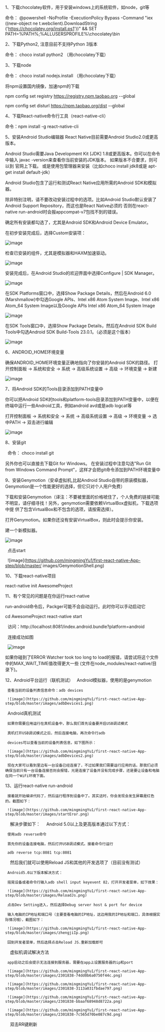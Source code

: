 1、下载chocolatey软件，用于安装windows上的系统软件，如node，git等 

  命令： 
    @powershell -NoProfile -ExecutionPolicy Bypass -Command "iex ((new-object ne   t.webclient).DownloadString
    ('https://chocolatey.org/install.ps1'))" && SET PATH=%PATH%;%ALLUSERSPROFILE%\chocolatey\bin
	 
2、下载Python2,  注意目前不支持Python 3版本

  命令： choco install python2 （用chocolatey下载）

3、下载node

   命令： choco install nodejs.install  （用chocolatey下载）
   
   将npm设置国内镜像，加速npm的下载
   
   npm config set registry https://registry.npm.taobao.org --global
   
   npm config set disturl https://npm.taobao.org/dist --global
   
4、下载React-native命令行工具（react-native-cli）

   命令：npm install -g react-native-cli
   
5、安装Android Studio编辑器  React Native目前需要Android Studio2.0或更高版本。

   Android Studio需要Java Development Kit [JDK] 1.8或更高版本。你可以在命令中输入 javac -version来查看你当前安装的JDK版本。
   如果版本不合要求，则可以到 官网上下载。 或是使用包管理器来安装（比如choco install jdk8或是 apt-get install default-jdk）
   
   Android Studio包含了运行和测试React Native应用所需的Android SDK和模拟器。
   
   除非特别注明，请不要改动安装过程中的选项。比如Android Studio默认安装了 Android Support Repository，而这也是React Native必须的
   否则在react-native run-android时会报appcompat-v7包找不到的错误。
   
   确定所有安装都勾选了，尤其是Android SDK和Android Device Emulator。
   
   在初步安装完成后，选择Custom安装项：

   ![image](https://github.com/mingmingYu1/first-react-native-App-step/blob/master/images/react-native-android-studio-custom-install-windows.png)
   
   检查已安装的组件，尤其是模拟器和HAXM加速驱动。

   ![image](https://github.com/mingmingYu1/first-react-native-App-step/blob/master/images/react-native-android-studio-verify-installs-windows.png)
   
   安装完成后，在Android Studio的欢迎界面中选择Configure | SDK Manager。

   ![image](https://github.com/mingmingYu1/first-react-native-App-step/blob/master/images/react-native-android-studio-configure-sdk-windows.png)
   
   在SDK Platforms窗口中，选择Show Package Details，然后在Android 6.0 (Marshmallow)中勾选Google APIs、Intel x86 Atom System Image、Intel x86   Atom_64 System Image以及Google APIs Intel x86 Atom_64 System Image

   ![image](https://github.com/mingmingYu1/first-react-native-App-step/blob/master/images/react-native-android-studio-android-sdk-platforms-windows.png)

   在SDK Tools窗口中，选择Show Package Details，然后在Android SDK Build Tools中勾选Android SDK Build-Tools 23.0.1。（必须是这个版本）

   ![image](https://github.com/mingmingYu1/first-react-native-App-step/blob/master/images/react-native-android-studio-android-sdk-build-tools-windows.png)

6、ANDROID_HOME环境变量

   确保ANDROID_HOME环境变量正确地指向了你安装的Android SDK的路径。
   打开控制面板 -> 系统和安全 -> 系统 -> 高级系统设置 -> 高级 -> 环境变量 -> 新建

   ![image](https://github.com/mingmingYu1/first-react-native-App-step/blob/master/images/react-native-android-sdk-environment-variable-windows.png)

7、将Android SDK的Tools目录添加到PATH变量中

   你可以把Android SDK的tools和platform-tools目录添加到PATH变量中，以便在终端中运行一些Android工具，例如android avd或是adb logcat等

   打开控制面板 -> 系统和安全 -> 系统 -> 高级系统设置 -> 高级 -> 环境变量 -> 选中PATH -> 双击进行编辑

   ![image](https://github.com/mingmingYu1/first-react-native-App-step/blob/master/images/react-native-android-tools-environment-variable-windows.png)

8、安装git

   命令： choco install git
  
   另外你也可以直接去下载Git for Windows。 在安装过程中注意勾选"Run Git from Windows Command Prompt"，这样才会把git命令添加到PATH环境变量中
  
9、安装Genymotion（安卓虚拟机,比起Android Studio自带的原装模拟器，Genymotion是一个性能更好的选择，但它只对个人用户免费）
  
   下载和安装Genymotion（译注：不要被里面的价格唬住了，个人免费的链接可能不明显，请仔细寻找！另外，genymotion需要依赖VirtualBox虚拟机，下载选项中提   供了包含VirtualBox和不包含的选项，请按需选择）。
  
   打开Genymotion。如果你还没有安装VirtualBox，则此时会提示你安装。
  
   建一个新模拟器。
  
   ![image](https://github.com/mingmingYu1/first-react-native-App-step/blob/master/images/Genymotion.png)
  
   点击start

   ![image](https://github.com/mingmingYu1/first-react-native-App-step/blob/master/ images/GenymotionShell.png)
  
10、下载react-native项目

   react-native init AwesomeProject

11、有个常见的问题是在你运行react-native

   run-android命令后，Packger可能不会自动运行。此时你可以手动启动它

   cd AwesomeProject
   react-native start

   访问：http://localhost:8081/index.android.bundle?platform=android
   
   连接成功如图
   
   ![image](https://github.com/mingmingYu1/first-react-native-App-step/blob/master/images/platform=android.png)
    
   如果你碰到了ERROR Watcher took too long to load的报错，请尝试将这个文件中的MAX_WAIT_TIME值改得更大一些 (文件在node_modules/react-native/目     录下)。
 
 12、Android平台运行（联机测试）
   
     Android模拟器，使用的是genymotion
   
     查看当前的设备列表信息命令：adb devices
     
     ![image](https://github.com/mingmingYu1/first-react-native-App-step/blob/master/images/adbDevices1.png)
   
     Android真机测试
    
     如果你需要应用运行在真机设备中，那么我们首先设备要开启USB调试模式
      
     真机打开USB调试模式之后，然后连接电脑，再次命令行adb 

     devices可以查看当前的设备列表信息，如下图所示： 

     ![image](https://github.com/mingmingYu1/first-react-native-App-step/blob/master/images/adbDevices2.png)

     现在大家可以看到里边有一台设备已经连接了，不过如果我们需要运行应用的话，那我们必须确保当前只有一台设备连接否则会报错，光是连接了设备并没有完成步骤，还是要让设备和电脑在同一个WiFi环境下面。
   
  13、运行react-native run-android
     
     接着就开始编译代码了，然后运行程序到设备中了。其实这时，你会发现会发生屏幕是红色的。截图如下：

     ![image](https://github.com/mingmingYu1/first-react-native-App-step/blob/master/images/startEror.png)
     
     解决步骤如下：
     
     Android 5.0以上及更高版本通过以下方式： 
     
     使用adb reverse命令 
     
     首先你的设备连接电脑，然后打开USB调试模式。接着命令行运行 
     
     adb reverse tcp:8081 tcp:8081 
     
     然后我们就可以使用Reload JS和其他的开发选项了（目前没有测试）
     
     Android5.0以下版本解决方式：
     
     摇晃设备或者命令行输入adb shell input keyevent 82，打开开发者菜单，如下效果： 

     ![image](https://github.com/mingmingYu1/first-react-native-App-step/blob/master/images/ReloadJs.png)
	
     点击Dev Setting进入，然后选择Debug server host & port for device 
     
     输入电脑的IP地址和端口号（主要查看电脑的IP地址，这边用我的IP地址和端口，具体根据实际情况哦），截图如下： 
     
     ![image](https://github.com/mingmingYu1/first-react-native-App-step/blob/master/images/zhengjiIp.png)
	
     回到开发者菜单，然后选择点击Reload JS.重新加载即可
     
     虚拟机调试解决方法  

     app启动之后会提示无法连接到服务器，需要在app上设置服务器的ip和port
     
     ![image](https://github.com/mingmingYu1/first-react-native-App-step/blob/master/images/2301838-74dd0b6a0750f44c.png)
     
     ![image](https://github.com/mingmingYu1/first-react-native-App-step/blob/master/images/2301838-3113a031fbdae797.png)
     
     ![image](https://github.com/mingmingYu1/first-react-native-App-step/blob/master/images/2301838-bbaaf68948d8722a.png)
     
     ![image](https://github.com/mingmingYu1/first-react-native-App-step/blob/master/images/2301838-7c565d70be087c9d.png)
       
     双击RR键刷新
     
    
